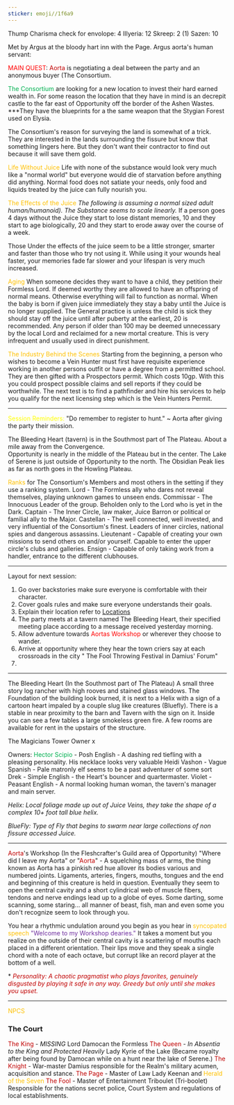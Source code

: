 ```yaml
---
sticker: emoji//1f6a9
---
```

Thump Charisma check for envolope: 4
Illyeria: 12
Skreep: 2 (1)
Sazen: 10

Met by Argus at the bloody hart inn with the Page. 
Argus aorta's human servant: 



<span style="color:#ff0000">MAIN QUEST</span>: <span style="color:#c00000">Aorta</span> is negotiating a deal between the party and an anonymous buyer (The Consortium.  
 
<span style="color:#00b050">The Consortium</span> are looking for a new location to invest their hard earned wealth in. For some reason the location that they have in mind is an decrepit castle to the far east of Opportunity off the border of the Ashen Wastes. ***They have the blueprints for a the same weapon that the Stygian Forest used on Elysia.  

The Consortium's reason for surveying the land is somewhat of a trick. They are interested in the lands surrounding the fissure but know that something lingers here. But they don't want their contractor to find out because it will save them gold.

<span style="color:#ffc000">Life Without Juice</span>
Life with none of the substance would look very much like a "normal world" but everyone would die of starvation before anything did anything. Normal food does not satiate your needs, only food and liquids treated by the juice can fully nourish you. 

<span style="color:#ffc000">The Effects of the Juice</span>
*The following is assuming a normal sized adult human/humanoid). 
The Substance seems to scale linearly.*
If a person goes 4 days without the Juice they start to lose distant memories, 10 and they start to age biologically, 20 and they start to erode away over the course of a week. 

Those Under the effects of the juice seem to be a little stronger, smarter and faster than those who try not using it. While using it your wounds heal faster, your memories fade far slower and your lifespan is very much increased. 

<span style="color:#ffc000">Aging</span> 
When someone decides they want to have a child, they petition their Formless Lord. If deemed worthy they are allowed to have an offspring of normal means. Otherwise everything will fail to function as normal. 
When the baby is born if given juice immediately they stay a baby until the Juice is no longer supplied. The General practice is unless the child is sick they should stay off the juice until after puberty at the earliest, 20 is recommended. 
Any person if older than 100 may be deemed unnecessary by the local Lord and reclaimed for a new mortal creature. This is very infrequent and usually used in direct punishment. 

<span style="color:#ffc000">The Industry Behind the Scenes</span>
Starting from the beginning, a person who wishes to become a Vein Hunter must first have requisite experience working in another persons outfit or have a degree from a permitted school. They are then gifted with a Prospectors permit. Which costs 10gp. With this you could prospect possible claims and sell reports if they could be worthwhile. 
The next test is to find a pathfinder and  hire his services to help you qualify for the next licensing step which is the Vein Hunters Permit. 

---
<span style="color:#ffff00">Session Reminders: </span>
"Do remember to register to hunt." ~ Aorta after giving the party their mission. 

The Bleeding Heart (tavern) is in the Southmost part of The Plateau. About a mile away from the Convergence.  
Opportunity is nearly in the middle of the Plateau but in the center. 
The Lake of Serene is just outside of Opportunity to the north. 
The Obsidian Peak lies as far as north goes in the Howling Plateau. 

<span style="color:#ffc000">Ranks</span> for The Consortium's Members and most others in the setting if they use a ranking system.
Lord - The Formless ally who dares not reveal themselves, playing unknown games to unseen ends. 
Commissar - The Innocuous Leader of the group. Beholden only to the Lord who is yet in the Dark. 
Captain - The Inner Circle, law maker, Juice Barron or political or familial ally to the Major. 
Castellan - The well connected, well invested, and very influential of the Consortium's finest. Leaders of inner circles, national spies and dangerous assassins. 
Lieutenant - Capable of creating your own missions to send others on and/or yourself. Capable to enter the upper circle's clubs and galleries. 
Ensign - Capable of only taking work from a handler, entrance to the different clubhouses. 


---
Layout for next session: 
1. Go over backstories make sure everyone is comfortable with their character. 
2. Cover goals rules and make sure everyone understands their goals. 
3. Explain their location refer to [Locations](obsidian://open?vault=Obsidian.Vault&file=Locations)
4. The party meets at a tavern named The Bleeding Heart, their specified meeting place according to a message received yesterday morning. 
5. Allow adventure towards <span style="color:#ff0000">Aortas Workshop</span> or wherever they choose to wander. 
6. Arrive at opportunity where they hear the town criers say at each crossroads in the city " The Fool Throwing Festival in Damius' Forum"
7. 
---
The Bleeding Heart (In the Southmost part of The Plateau)
A small three story log rancher with high rooves and stained glass windows. The Foundation of the building look burned, it is next to a Helix with a sign of a cartoon heart impaled by a couple slug like creatures (Bluefly). There is a stable in near proximity to the barn and Tavern with the sign on it. Inside you can see a few tables a large smokeless green fire. A few rooms are available for rent in the upstairs of the structure. 

The Magicians Tower
Owner x

Owners: 
<span style="color:#00b050">Hector Scipio</span> - Posh English - A dashing red tiefling with a pleasing personality. His necklace looks very valuable 
Heidi Vashon - Vague Spanish - Pale matronly elf seems to be a past adventurer of some sort
Drek - Simple English - the Heart's bouncer and quartermaster. 
Violet - Peasant English - A normal looking human woman, the tavern's manager and main server. 


*Helix: Local foliage made up out of Juice Veins, they take the shape of a complex 10+ foot tall blue helix.* 

*BlueFly: Type of Fly that begins to swarm near large collections of non fissure accessed Juice.* 

---
<span style="color:#c00000">Aorta</span>'s Workshop (In the Fleshcrafter's Guild area of Opportunity)
"Where did I leave my Aorta" or "<span style="color:#c00000">Aorta</span>" - A squelching mass of arms, the thing known as Aorta has a pinkish red hue allover its bodies various and numbered joints. Ligaments, arteries, fingers, mouths, tongues and the end and beginning of this creature is held in question. Eventually they seem to open the central cavity and a short cylindrical web of muscle fibers, tendons and nerve endings lead up to a globe of eyes. Some darting, some scanning, some staring... all manner of beast, fish, man and even some you don't recognize seem to look through you. 

You hear a rhythmic undulation around you begin as you hear in <span style="color:#ffc000">syncopated speech</span> <span style="color:#7030a0">"Welcome to my Workshop dearies."</span> It takes a moment but you realize on the outside of their central cavity is a scattering of mouths each placed in a different orientation. Their lips move and they speak a single chord with a note of each octave, but corrupt like an record player at the bottom of a well. 

*<span style="color:#c00000"> *Personality: A chaotic pragmatist who plays favorites, genuinely disgusted by playing it safe in any way. Greedy but only until she makes you upset.* </span>

---
<span style="color:#ffc000">NPCS</span>

### The Court 
<span style="color:#c00000">The King</span> - *MISSING* Lord Damocan the Formless 
<span style="color:#c00000">The Queen</span> - *In Absentia to the King and Protected Heavily* Lady Kyrie of the Lake (Became royalty after being found by Damocan while on a hunt near the lake of Serene.)
<span style="color:#c00000">The Knight</span> - War-master Damius responsible for the Realm's military acumen, acquisition and stance. 
<span style="color:#c00000">The Page</span> - Master of Law Lady Keenan and <span style="color:#ffc000">Herald of the Seven</span>
<span style="color:#c00000">The Fool </span>- Master of Entertainment Triboulet (Tri-boolet) Responsible for the nations secret police, Court System and regulations of local establishments. 
